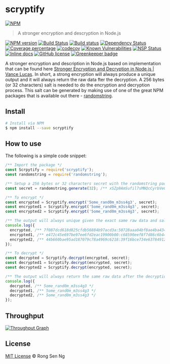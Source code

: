 # scryptify

[![NPM][nodei-image]][nodei-url]

> A stronger encryption and descryption in Node.js

[![NPM version][npm-image]][npm-url]
[![Build Status][travis-image]][travis-url]
[![Build status][appveyor-image]][appveyor-url]
[![Dependency Status][daviddm-image]][daviddm-url]
[![Coverage percentage][coveralls-image]][coveralls-url]
[![codecov][codecov-image]][codecov-url]
[![Known Vulnerabilities][snyk-image]][snyk-url]
[![NSP Status][nsp-image]][nsp-url]
[![Inline docs][inch-image]][inch-url]
[![GitHub license][license-image]][license-url]
[![Greenkeeper badge][greenkeeper-image]][greenkeeper-url]

A stronger encryption and description in Node.js based on implementation that can be found here [Stronger Encryption and Decryption in Node.js | Vance Lucas](http://vancelucas.com/blog/stronger-encryption-and-decryption-in-node-js/). In short, a strong encryption will always produce a unique output and it will always return the raw data fter the decryption. A 256 bytes (or 32 characters) salt is needed to do the encryption and decryption process. This salt can be generated by making use of one of the great NPM packages that is available out there - [randomstring](https://www.npmjs.com/package/randomstring).

## Install

```sh
# Install via NPM
$ npm install --save scryptify
```

## How to use

The following is a simple code snippet:

```js
/** Import the package */
const Scrpytify = require('scryptify');
const randomstring = require('randomstring');

/** Setup a 256 bytes or 32 characters secret with the randomstring package */
const secret = randomstring.generate(32); /** xSZp9AmSufil7sMNQcCyrbVeGoHqJEJn */

/** To encrypt */
const encrypted = Scryptify.encrypt('5ome_rand0m_m3ss4g3', secret);
const encrypted1 = Scryptify.encrypt('5ome_rand0m_m3ss4g3', secret);
const encrypted2 = Scryptify.encrypt('5ome_rand0m_m3ss4g3', secret);

/** The output will always unique given the exact same raw data and salt. */
console.log({
  encrypted, /** 7f087dcd618d825cfdb56884b97acd3a:50728aaa04bf8ae4ba434806e62d4e917cf4d1632716f013173813e812429f52 */
  encrypted1, /** e472c45e697be97ee6fd2eac19900b00:c68590eef8f7d86c6b4486c387f31aebf5004aa14b01b925d3219a638490add9 */
  encrypted2, /** 44b660bae95ad187079c78a4969c6218:39f16bce734e63784912189967deee68510b0ad93bc7244b2e12e31e65cd3fa0 */
});

/** To decrypt */
const decrypted = Scryptify.decrypt(encrypted, secret);
const decrypted1 = Scryptify.decrypt(encrypted, secret);
const decrypted2 = Scryptify.decrypt(encrypted, secret);

/** The output will always return the same raw data after the decryption given with the same salt that is used in the encryption */
console.log({
  decrypted, /** 5ome_rand0m_m3ss4g3 */
  decrypted1, /** 5ome_rand0m_m3ss4g3 */
  decrypted2, /** 5ome_rand0m_m3ss4g3 */
});
```

## Throughput

[![Throughput Graph](https://graphs.waffle.io/motss/scryptify/throughput.svg)](https://waffle.io/motss/scryptify/metrics/throughput)

## License

[MIT License](http://motss.mit-license.org/) © Rong Sen Ng

[nodei-image]: https://nodei.co/npm/scryptify.png?downloads=true&downloadRank=true&stars=true
[nodei-url]: https://nodei.co/npm/scryptify/
[npm-image]: https://badge.fury.io/js/scryptify.svg
[npm-url]: https://npmjs.org/package/scryptify
[travis-image]: https://travis-ci.org/motss/scryptify.svg?branch=master
[travis-url]: https://travis-ci.org/motss/scryptify
[appveyor-image]: https://ci.appveyor.com/api/projects/status/vl048tryjr08sld8/branch/master?svg=true
[appveyor-url]: https://ci.appveyor.com/project/motss/scryptify/branch/master
[daviddm-image]: https://david-dm.org/motss/scryptify.svg?theme=shields.io
[daviddm-url]: https://david-dm.org/motss/scryptify
[coveralls-image]: https://coveralls.io/repos/github/motss/scryptify/badge.svg?branch=master
[coveralls-url]: https://coveralls.io/github/motss/scryptify?branch=master
[codecov-image]: https://codecov.io/gh/motss/scryptify/branch/master/graph/badge.svg
[codecov-url]: https://codecov.io/gh/motss/scryptify
[snyk-image]: https://snyk.io/test/github/motss/scryptify/badge.svg
[snyk-url]: https://snyk.io/test/github/motss/scryptify
[nsp-image]: https://nodesecurity.io/orgs/motss/projects/a1c57ec8-9c17-4912-932b-f1ff6284e2ae/badge
[nsp-url]: https://nodesecurity.io/orgs/motss/projects/a1c57ec8-9c17-4912-932b-f1ff6284e2ae
[inch-image]: http://inch-ci.org/github/motss/scryptify.svg?branch=master
[inch-url]: http://inch-ci.org/github/motss/scryptify
[license-image]: https://img.shields.io/badge/license-MIT-blue.svg
[license-url]: https://motss.mit-license.org/
[greenkeeper-image]: https://badges.greenkeeper.io/motss/scryptify.svg
[greenkeeper-url]: https://greenkeeper.io/
